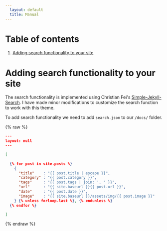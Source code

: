 ```yaml
---
  layout: default
  title: Manual
---
```


# Table of contents
<!-- %20 or - to include spaces -->
1. [Adding search functionality to your site](#Adding%20search%20functionality%20to%20your%20site)


# Adding search functionality to your site

The search functionality is implemented using Christian Fei's [Simple-Jekyll-Search](https://github.com/christian-fei/Simple-Jekyll-Search). I have made minor modifications to customize the search function to work with this theme. 

To add search functionality we need to add `search.json` to our `/docs/` folder. 

<!-- Use raw tag to be able to print liquid tags without the engine processing it -->
{% raw %}
```json
---
layout: null
---

[
 
  {% for post in site.posts %}
    {
      "title"    : "{{ post.title | escape }}",
      "category" : "{{ post.category }}",
      "tags"     : "{{ post.tags | join: ', ' }}",
      "url"      : "{{ site.baseurl }}{{ post.url }}",
      "date"     : "{{ post.date }}",
      "image"    : "{{ site.baseurl }}/assets/img/{{ post.image }}"
    } {% unless forloop.last %}, {% endunless %}
  {% endfor %}

]

```
{% endraw %}